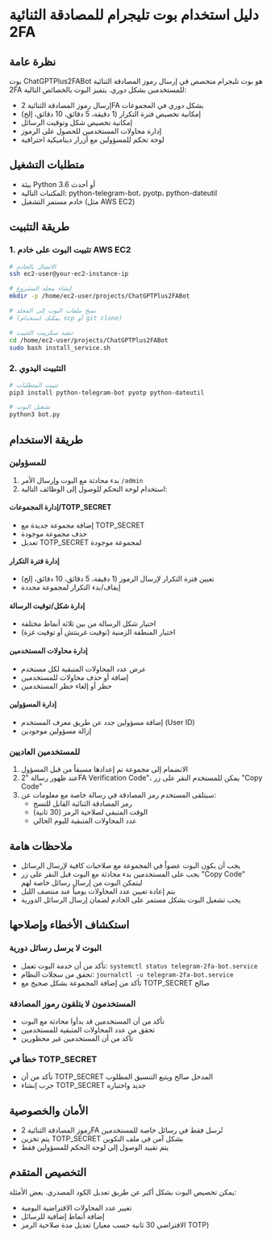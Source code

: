 # دليل استخدام بوت تليجرام للمصادقة الثنائية 2FA

## نظرة عامة

بوت ChatGPTPlus2FABot هو بوت تليجرام متخصص في إرسال رموز المصادقة الثنائية 2FA للمستخدمين بشكل دوري. يتميز البوت بالخصائص التالية:

- إرسال رموز المصادقة الثنائية 2FA بشكل دوري في المجموعات
- إمكانية تخصيص فترة التكرار (1 دقيقة، 5 دقائق، 10 دقائق، إلخ)
- إمكانية تخصيص شكل وتوقيت الرسائل
- إدارة محاولات المستخدمين للحصول على الرموز
- لوحة تحكم للمسؤولين مع أزرار ديناميكية احترافية

## متطلبات التشغيل

- بيئة Python 3.6 أو أحدث
- المكتبات التالية: python-telegram-bot، pyotp، python-dateutil
- خادم مستمر التشغيل (مثل AWS EC2)

## طريقة التثبيت

### 1. تثبيت البوت على خادم AWS EC2

```bash
# الاتصال بالخادم
ssh ec2-user@your-ec2-instance-ip

# إنشاء مجلد المشروع
mkdir -p /home/ec2-user/projects/ChatGPTPlus2FABot

# نسخ ملفات البوت إلى المجلد
# (يمكنك استخدام scp أو git clone)

# تنفيذ سكريبت التثبيت
cd /home/ec2-user/projects/ChatGPTPlus2FABot
sudo bash install_service.sh
```

### 2. التثبيت اليدوي

```bash
# تثبيت المتطلبات
pip3 install python-telegram-bot pyotp python-dateutil

# تشغيل البوت
python3 bot.py
```

## طريقة الاستخدام

### للمسؤولين

1. بدء محادثة مع البوت وإرسال الأمر `/admin`
2. استخدام لوحة التحكم للوصول إلى الوظائف التالية:

#### إدارة المجموعات/TOTP_SECRET
- إضافة مجموعة جديدة مع TOTP_SECRET
- حذف مجموعة موجودة
- تعديل TOTP_SECRET لمجموعة موجودة

#### إدارة فترة التكرار
- تعيين فترة التكرار لإرسال الرموز (1 دقيقة، 5 دقائق، 10 دقائق، إلخ)
- إيقاف/بدء التكرار لمجموعة محددة

#### إدارة شكل/توقيت الرسالة
- اختيار شكل الرسالة من بين ثلاثة أنماط مختلفة
- اختيار المنطقة الزمنية (توقيت غرينتش أو توقيت غزة)

#### إدارة محاولات المستخدمين
- عرض عدد المحاولات المتبقية لكل مستخدم
- إضافة أو حذف محاولات للمستخدمين
- حظر أو إلغاء حظر المستخدمين

#### إدارة المسؤولين
- إضافة مسؤولين جدد عن طريق معرف المستخدم (User ID)
- إزالة مسؤولين موجودين

### للمستخدمين العاديين

1. الانضمام إلى مجموعة تم إعدادها مسبقاً من قبل المسؤول
2. عند ظهور رسالة "2FA Verification Code"، يمكن للمستخدم النقر على زر "Copy Code"
3. سيتلقى المستخدم رمز المصادقة في رسالة خاصة مع معلومات عن:
   - رمز المصادقة الثنائية القابل للنسخ
   - الوقت المتبقي لصلاحية الرمز (30 ثانية)
   - عدد المحاولات المتبقية لليوم الحالي

## ملاحظات هامة

- يجب أن يكون البوت عضواً في المجموعة مع صلاحيات كافية لإرسال الرسائل
- يجب على المستخدمين بدء محادثة مع البوت قبل النقر على زر "Copy Code" ليتمكن البوت من إرسال رسائل خاصة لهم
- يتم إعادة تعيين عدد المحاولات يومياً عند منتصف الليل
- يجب تشغيل البوت بشكل مستمر على الخادم لضمان إرسال الرسائل الدورية

## استكشاف الأخطاء وإصلاحها

### البوت لا يرسل رسائل دورية
- تأكد من أن خدمة البوت تعمل: `systemctl status telegram-2fa-bot.service`
- تحقق من سجلات النظام: `journalctl -u telegram-2fa-bot.service`
- تأكد من إضافة المجموعة بشكل صحيح مع TOTP_SECRET صالح

### المستخدمون لا يتلقون رموز المصادقة
- تأكد من أن المستخدمين قد بدأوا محادثة مع البوت
- تحقق من عدد المحاولات المتبقية للمستخدمين
- تأكد من أن المستخدمين غير محظورين

### خطأ في TOTP_SECRET
- تأكد من أن TOTP_SECRET المدخل صالح ويتبع التنسيق المطلوب
- جرب إنشاء TOTP_SECRET جديد واختباره

## الأمان والخصوصية

- رموز المصادقة الثنائية 2FA تُرسل فقط في رسائل خاصة للمستخدمين
- يتم تخزين TOTP_SECRET بشكل آمن في ملف التكوين
- يتم تقييد الوصول إلى لوحة التحكم للمسؤولين فقط

## التخصيص المتقدم

يمكن تخصيص البوت بشكل أكبر عن طريق تعديل الكود المصدري. بعض الأمثلة:

- تغيير عدد المحاولات الافتراضية اليومية
- إضافة أنماط إضافية للرسائل
- تعديل مدة صلاحية الرمز (الافتراضي 30 ثانية حسب معيار TOTP)
